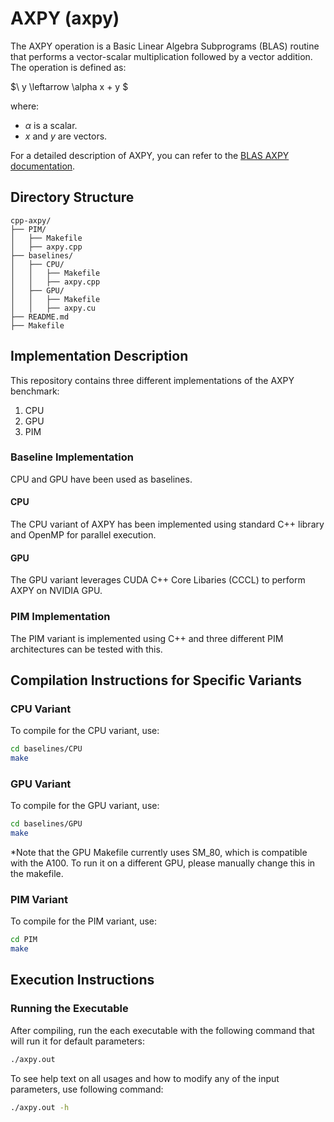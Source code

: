 # AXPY (axpy)

The AXPY operation is a Basic Linear Algebra Subprograms (BLAS) routine that performs a vector-scalar multiplication followed by a vector addition. The operation is defined as:

$\ y \leftarrow \alpha x + y \$

where:
- $\alpha$ is a scalar.
- $x$ and $y$ are vectors.

For a detailed description of AXPY, you can refer to the [BLAS AXPY documentation](http://www.netlib.org/blas/).

## Directory Structure

```
cpp-axpy/
├── PIM/
│   ├── Makefile
│   ├── axpy.cpp
├── baselines/
│   ├── CPU/
│   │   ├── Makefile
│   │   ├── axpy.cpp
│   ├── GPU/
│   │   ├── Makefile
│   │   ├── axpy.cu
├── README.md
├── Makefile
```

## Implementation Description

This repository contains three different implementations of the AXPY benchmark:

1. CPU
2. GPU
3. PIM

### Baseline Implementation

CPU and GPU have been used as baselines.

#### CPU

The CPU variant of AXPY has been implemented using standard C++ library and OpenMP for parallel execution.

#### GPU

The GPU variant leverages CUDA C++ Core Libaries (CCCL) to perform AXPY on NVIDIA GPU.

### PIM Implementation

The PIM variant is implemented using C++ and three different PIM architectures can be tested with this.

## Compilation Instructions for Specific Variants

### CPU Variant

To compile for the CPU variant, use:

```bash
cd baselines/CPU
make
```

### GPU Variant

To compile for the GPU variant, use:

```bash
cd baselines/GPU
make
```

*Note that the GPU Makefile currently uses SM_80, which is compatible with the A100. To run it on a different GPU, please manually change this in the makefile.

### PIM Variant

To compile for the PIM variant, use:

```bash
cd PIM
make
```

## Execution Instructions

### Running the Executable

After compiling, run the each executable with the following command that will run it for default parameters:

```bash
./axpy.out
```

To see help text on all usages and how to modify any of the input parameters, use following command:

```bash
./axpy.out -h
```
